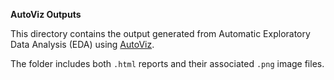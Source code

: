 **AutoViz Outputs**

This directory contains the output generated from Automatic Exploratory Data Analysis (EDA) using [AutoViz](https://github.com/AutoViML/AutoViz).

The folder includes both `.html` reports and their associated `.png` image files.
